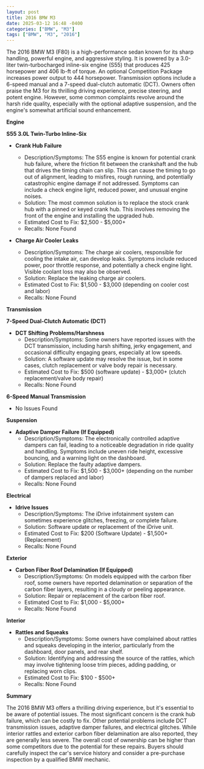 ```yaml
---
layout: post
title: 2016 BMW M3
date: 2025-03-12 16:48 -0400
categories: ["BMW", "M3"]
tags: ["BMW", "M3", "2016"]
---
```

The 2016 BMW M3 (F80) is a high-performance sedan known for its sharp handling, powerful engine, and aggressive styling. It is powered by a 3.0-liter twin-turbocharged inline-six engine (S55) that produces 425 horsepower and 406 lb-ft of torque. An optional Competition Package increases power output to 444 horsepower. Transmission options include a 6-speed manual and a 7-speed dual-clutch automatic (DCT). Owners often praise the M3 for its thrilling driving experience, precise steering, and potent engine. However, some common complaints revolve around the harsh ride quality, especially with the optional adaptive suspension, and the engine's somewhat artificial sound enhancement.

**Engine**

**S55 3.0L Twin-Turbo Inline-Six**

*   **Crank Hub Failure**
    *   Description/Symptoms: The S55 engine is known for potential crank hub failure, where the friction fit between the crankshaft and the hub that drives the timing chain can slip. This can cause the timing to go out of alignment, leading to misfires, rough running, and potentially catastrophic engine damage if not addressed. Symptoms can include a check engine light, reduced power, and unusual engine noises.
    *   Solution: The most common solution is to replace the stock crank hub with a pinned or keyed crank hub. This involves removing the front of the engine and installing the upgraded hub.
    *   Estimated Cost to Fix: $2,500 - $5,000+
    *   Recalls: None Found

*   **Charge Air Cooler Leaks**
    *   Description/Symptoms: The charge air coolers, responsible for cooling the intake air, can develop leaks. Symptoms include reduced power, poor throttle response, and potentially a check engine light. Visible coolant loss may also be observed.
    *   Solution: Replace the leaking charge air coolers.
    *   Estimated Cost to Fix: $1,500 - $3,000 (depending on cooler cost and labor)
    *   Recalls: None Found

**Transmission**

**7-Speed Dual-Clutch Automatic (DCT)**

*   **DCT Shifting Problems/Harshness**
    *   Description/Symptoms: Some owners have reported issues with the DCT transmission, including harsh shifting, jerky engagement, and occasional difficulty engaging gears, especially at low speeds.
    *   Solution: A software update may resolve the issue, but in some cases, clutch replacement or valve body repair is necessary.
    *   Estimated Cost to Fix: $500 (software update) - $3,000+ (clutch replacement/valve body repair)
    *   Recalls: None Found

**6-Speed Manual Transmission**

* No Issues Found

**Suspension**

*   **Adaptive Damper Failure (If Equipped)**
    *   Description/Symptoms: The electronically controlled adaptive dampers can fail, leading to a noticeable degradation in ride quality and handling. Symptoms include uneven ride height, excessive bouncing, and a warning light on the dashboard.
    *   Solution: Replace the faulty adaptive dampers.
    *   Estimated Cost to Fix: $1,500 - $3,000+ (depending on the number of dampers replaced and labor)
    *   Recalls: None Found

**Electrical**

*   **Idrive Issues**
    *   Description/Symptoms: The iDrive infotainment system can sometimes experience glitches, freezing, or complete failure.
    *   Solution: Software update or replacement of the iDrive unit.
    *   Estimated Cost to Fix: $200 (Software Update) - $1,500+ (Replacement)
    *   Recalls: None Found

**Exterior**

*   **Carbon Fiber Roof Delamination (If Equipped)**
    *   Description/Symptoms: On models equipped with the carbon fiber roof, some owners have reported delamination or separation of the carbon fiber layers, resulting in a cloudy or peeling appearance.
    *   Solution: Repair or replacement of the carbon fiber roof.
    *   Estimated Cost to Fix: $1,000 - $5,000+
    *   Recalls: None Found

**Interior**

*   **Rattles and Squeaks**
    *   Description/Symptoms: Some owners have complained about rattles and squeaks developing in the interior, particularly from the dashboard, door panels, and rear shelf.
    *   Solution: Identifying and addressing the source of the rattles, which may involve tightening loose trim pieces, adding padding, or replacing worn clips.
    *   Estimated Cost to Fix: $100 - $500+
    *   Recalls: None Found

**Summary**

The 2016 BMW M3 offers a thrilling driving experience, but it's essential to be aware of potential issues. The most significant concern is the crank hub failure, which can be costly to fix. Other potential problems include DCT transmission issues, adaptive damper failures, and electrical glitches. While interior rattles and exterior carbon fiber delamination are also reported, they are generally less severe. The overall cost of ownership can be higher than some competitors due to the potential for these repairs. Buyers should carefully inspect the car's service history and consider a pre-purchase inspection by a qualified BMW mechanic.

